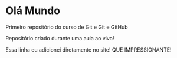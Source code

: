 # Olá Mundo
 Primeiro repositório do curso de Git e Git e GitHub

 Repositório criado durante uma aula ao vivo!
 
 Essa linha eu adicionei diretamente no site! QUE IMPRESSIONANTE!
